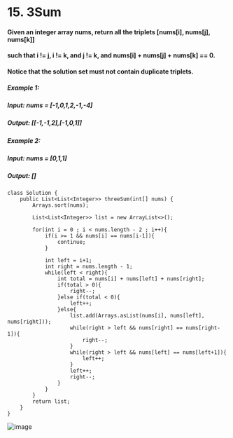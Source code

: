 # 15. 3Sum

#### Given an integer array nums, return all the triplets [nums[i], nums[j], nums[k]] 
#### such that i != j, i != k, and j != k, and nums[i] + nums[j] + nums[k] == 0.

#### Notice that the solution set must not contain duplicate triplets.

##### Example 1:
#####    Input: nums = [-1,0,1,2,-1,-4]
#####    Output: [[-1,-1,2],[-1,0,1]]
##### Example 2: 
#####    Input: nums = [0,1,1]
#####    Output: []


```
class Solution {
    public List<List<Integer>> threeSum(int[] nums) {
        Arrays.sort(nums);
        
        List<List<Integer>> list = new ArrayList<>();
        
        for(int i = 0 ; i < nums.length - 2 ; i++){
            if(i >= 1 && nums[i] == nums[i-1]){
                continue;
            }
            
            int left = i+1;
            int right = nums.length - 1;
            while(left < right){
                int total = nums[i] + nums[left] + nums[right];
                if(total > 0){
                    right--;
                }else if(total < 0){
                    left++;
                }else{
                    list.add(Arrays.asList(nums[i], nums[left], nums[right]));
                    while(right > left && nums[right] == nums[right-1]){
                        right--;
                    }
                    while(right > left && nums[left] == nums[left+1]){
                        left++;
                    }
                    left++;
                    right--;
                }
            }
        }
        return list;
    }
}
```

![image](https://user-images.githubusercontent.com/97871497/196166124-b4386c15-40a6-4279-8052-dbc8427678e3.png)
